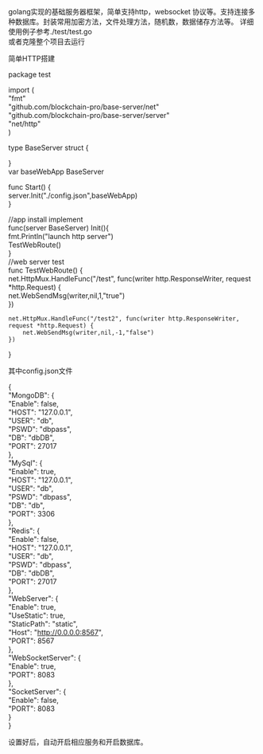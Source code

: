 golang实现的基础服务器框架，简单支持http，websocket 协议等。支持连接多种数据库。封装常用加密方法，文件处理方法，随机数，数据储存方法等。
详细使用例子参考./test/test.go  
或者克隆整个项目去运行


简单HTTP搭建

package test  

import (    
	"fmt"  
	"github.com/blockchain-pro/base-server/net"  
	"github.com/blockchain-pro/base-server/server"  
	"net/http"  
)

type BaseServer struct {

}  
var baseWebApp BaseServer  

func Start()  {    
	server.Init("./config.json",baseWebApp)    
}    
    
//app install implement    
func(server BaseServer) Init(){    
	fmt.Println("launch http server")  
	TestWebRoute()  
}  
//web server test    
func TestWebRoute()  {  
	net.HttpMux.HandleFunc("/test", func(writer http.ResponseWriter, request *http.Request) {  
		net.WebSendMsg(writer,nil,1,"true")  
	})  
  
	net.HttpMux.HandleFunc("/test2", func(writer http.ResponseWriter, request *http.Request) {  
		net.WebSendMsg(writer,nil,-1,"false")  
	})  
}  
  

其中config.json文件  
  
{  
  "MongoDB": {  
    "Enable": false,  
    "HOST": "127.0.0.1",  
    "USER": "db",  
    "PSWD": "dbpass",  
    "DB": "dbDB",  
    "PORT": 27017  
  },  
  "MySql": {  
    "Enable": true,  
    "HOST": "127.0.0.1",  
    "USER": "db",  
    "PSWD": "dbpass",  
    "DB": "db",  
    "PORT": 3306  
  },    
  "Redis": {  
    "Enable": false,  
    "HOST": "127.0.0.1",  
    "USER": "db",  
    "PSWD": "dbpass",  
    "DB": "dbDB",  
    "PORT": 27017  
  },  
  "WebServer": {  
    "Enable": true,  
    "UseStatic": true,  
    "StaticPath": "static",  
    "Host": "http://0.0.0.0:8567",  
    "PORT": 8567  
  },  
  "WebSocketServer": {  
    "Enable": true,  
    "PORT": 8083  
  },  
  "SocketServer": {  
    "Enable": false,  
    "PORT": 8083  
  }  
}  
  
设置好后，自动开启相应服务和开启数据库。